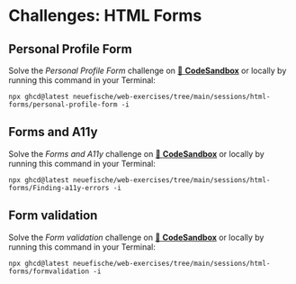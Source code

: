 # Challenges: HTML Forms

## Personal Profile Form

Solve the _Personal Profile Form_ challenge on
[🔗 **CodeSandbox**](https://codesandbox.io/s/github/neuefische/web-exercises/tree/main/sessions/html-forms/personal-profile-form?file=/README.md)
or locally by running this command in your Terminal:

```
npx ghcd@latest neuefische/web-exercises/tree/main/sessions/html-forms/personal-profile-form -i
```

## Forms and A11y

Solve the _Forms and A11y_ challenge on
[🔗 **CodeSandbox**](https://codesandbox.io/s/github/neuefische/web-exercises/tree/main/sessions/html-forms/Finding-a11y-errors?file=/README.md)
or locally by running this command in your Terminal:

```
npx ghcd@latest neuefische/web-exercises/tree/main/sessions/html-forms/Finding-a11y-errors -i
```

## Form validation

Solve the _Form validation_ challenge on
[🔗 **CodeSandbox**](https://codesandbox.io/s/github/neuefische/web-exercises/tree/main/sessions/html-forms/formvalidation?file=/README.md)
or locally by running this command in your Terminal:

```
npx ghcd@latest neuefische/web-exercises/tree/main/sessions/html-forms/formvalidation -i
```
